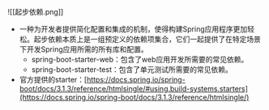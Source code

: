 ![[起步依赖.png]]
-  一种为开发者提供简化配置和集成的机制，使得构建Spring应用程序更加轻松。起步依赖本质上是一组预定义的依赖项集合，它们一起提供了在特定场景下开发Spring应用所需的所有库和配置。
	- spring-boot-starter-web：包含了web应用开发所需要的常见依赖。
	- spring-boot-starter-test：包含了单元测试所需要的常见依赖。
- 官方提供的starter：[https://docs.spring.io/spring-boot/docs/3.1.3/reference/htmlsingle/#using.build-systems.starters](https://docs.spring.io/spring-boot/docs/3.1.3/reference/htmlsingle/)